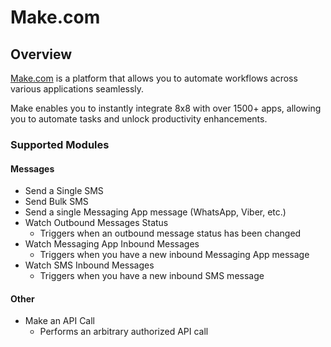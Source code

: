 # Make.com

## Overview

[Make.com](https://www.help.make.com/en/help/apps/communication/8x8) is a platform that allows you to automate workflows across various applications seamlessly.

Make enables you to instantly integrate 8x8 with over 1500+ apps, allowing you to automate tasks and unlock productivity enhancements.

### Supported Modules

#### Messages

* Send a Single SMS
* Send Bulk SMS
* Send a single Messaging App message (WhatsApp, Viber, etc.)
* Watch Outbound Messages Status
  * Triggers when an outbound message status has been changed
* Watch Messaging App Inbound Messages
  * Triggers when you have a new inbound Messaging App message
* Watch SMS Inbound Messages
  * Triggers when you have a new inbound SMS message

#### Other

* Make an API Call
  * Performs an arbitrary authorized API call

